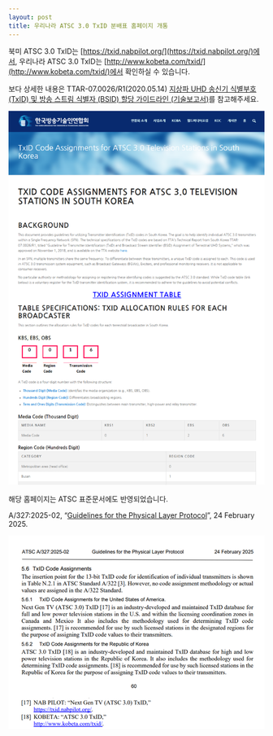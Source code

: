 ```yaml
---
layout: post
title: 우리나라 ATSC 3.0 TxID 분배표 홈페이지 개통
---
```


북미 ATSC 3.0 TxID는 [https://txid.nabpilot.org/](https://txid.nabpilot.org/)에서, 우리나라 ATSC 3.0 TxID는 [http://www.kobeta.com/txid/](http://www.kobeta.com/txid/)에서 확인하실 수 있습니다.

보다 상세한 내용은 TTAR-07.0026/R1(2020.05.14) [지상파 UHD 송신기 식별부호 (TxID) 및 방송 스트림 식별자 (BSID) 할당 가이드라인 (기술보고서)](https://tta.or.kr/tta/ttaSearchView.do?key=77&searchStandardNo=TTAR-07.0026/R1&searchCate=TTAR)를 참고해주세요.

![그림](/images/txid2024.png)


해당 홈페이지는 ATSC 표준문서에도 반영되었습니다.

A/327:2025-02, “[Guidelines for the Physical Layer Protocol](https://www.atsc.org/wp-content/uploads/2025/02/A327-2025-02-Physical-Layer-RP.pdf)”, 24 February 2025.

![그림](/images/txid2025.png)


